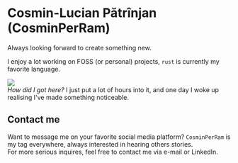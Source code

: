 # Cosmin-Lucian Pătrînjan (CosminPerRam)

Always looking forward to create something new.

I enjoy a lot working on FOSS (or personal) projects, `rust` is currently my favorite language.  

<img src="https://github-readme-stats.vercel.app/api?username=cosminperram&theme=dark&show_icons=true&hide_rank=true&hide_title=true"></img>  
*How did I got here?* I just put a lot of hours into it, and one day I woke up realising I've made something noticeable.

## Contact me
Want to message me on your favorite social media platform? `CosminPerRam` is my tag everywhere, always interested in hearing others stories.  
For more serious inquires, feel free to contact me via e-mail or LinkedIn.
